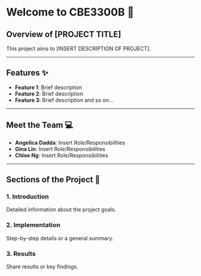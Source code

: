 # Welcome to CBE3300B 👋

## Overview of [PROJECT TITLE]
This project aims to [INSERT DESCRIPTION OF PROJECT].

---

## Features ✨
- **Feature 1**: Brief description
- **Feature 2**: Brief description
- **Feature 3**: Brief description and so on...

---

## Meet the Team 💻
- **Angelica Dadda**: Insert Role/Responsibilities
- **Gina Lin**: Insert Role/Responsibilities
- **Chloe Ng**: Insert Role/Responsibilities

---

## Sections of the Project 📂
### 1. Introduction
Detailed information about the project goals.

### 2. Implementation
Step-by-step details or a general summary.

### 3. Results
Share results or key findings.

